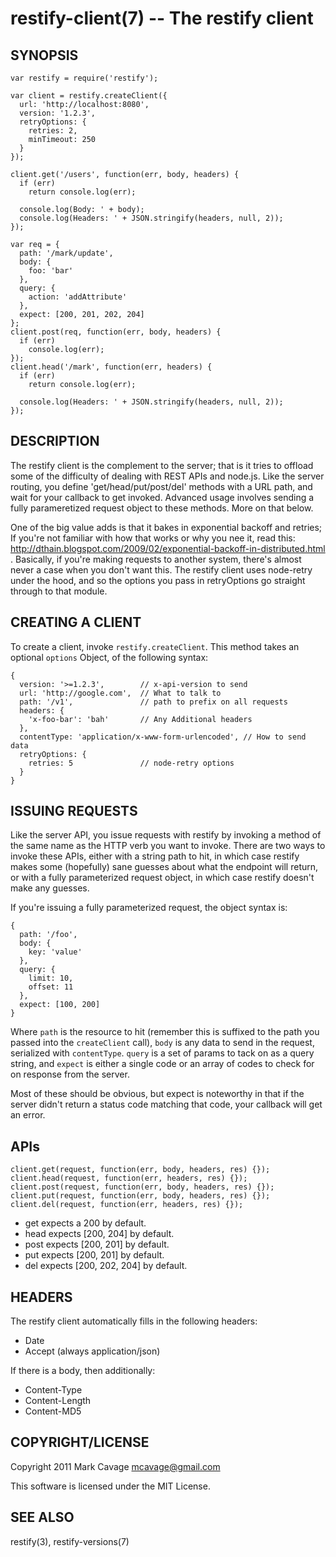 restify-client(7) -- The restify client
=======================================

## SYNOPSIS

    var restify = require('restify');

    var client = restify.createClient({
      url: 'http://localhost:8080',
      version: '1.2.3',
      retryOptions: {
        retries: 2,
        minTimeout: 250
      }
    });

    client.get('/users', function(err, body, headers) {
      if (err)
        return console.log(err);

      console.log(Body: ' + body);
      console.log(Headers: ' + JSON.stringify(headers, null, 2));
    });

    var req = {
      path: '/mark/update',
      body: {
        foo: 'bar'
      },
      query: {
        action: 'addAttribute'
      },
      expect: [200, 201, 202, 204]
    };
    client.post(req, function(err, body, headers) {
      if (err)
        console.log(err);
    });
    client.head('/mark', function(err, headers) {
      if (err)
        return console.log(err);

      console.log(Headers: ' + JSON.stringify(headers, null, 2));
    });


## DESCRIPTION

The restify client is the complement to the server; that is it tries to offload
some of the difficulty of dealing with REST APIs and node.js. Like the server
routing, you define 'get/head/put/post/del' methods with a URL path, and wait
for your callback to get invoked.  Advanced usage involves sending a fully
parameretized request object to these methods.  More on that below.

One of the big value adds is that it bakes in exponential backoff and retries;
If you're not familiar with how that works or why you nee it, read this:
http://dthain.blogspot.com/2009/02/exponential-backoff-in-distributed.html .
Basically, if you're making requests to another system, there's almost never a
case when you don't want this.  The restify client uses node-retry under the
hood, and so the options you pass in retryOptions go straight through to that
module.

## CREATING A CLIENT

To create a client, invoke `restify.createClient`.  This method takes an
optional `options` Object, of the following syntax:

    {
      version: '>=1.2.3',        // x-api-version to send
      url: 'http://google.com',  // What to talk to
      path: '/v1',               // path to prefix on all requests
      headers: {
        'x-foo-bar': 'bah'       // Any Additional headers
      },
      contentType: 'application/x-www-form-urlencoded', // How to send data
      retryOptions: {
        retries: 5               // node-retry options
      }
    }

## ISSUING REQUESTS

Like the server API, you issue requests with restify by invoking a method of the
same name as the HTTP verb you want to invoke.  There are two ways to invoke
these APIs, either with a string path to hit, in which case restify makes some
(hopefully) sane guesses about what the endpoint will return, or with a fully
parameterized request object, in which case restify doesn't make any guesses.

If you're issuing a fully parameterized request, the object syntax is:

    {
      path: '/foo',
      body: {
        key: 'value'
      },
      query: {
        limit: 10,
        offset: 11
      },
      expect: [100, 200]
    }

Where `path` is the resource to hit (remember this is suffixed to the path you
passed into the `createClient` call), `body` is any data to send in the request,
serialized with `contentType`. `query` is a set of params to tack on as a query
string, and `expect` is either a single code or an array of codes to check for
on response from the server.

Most of these should be obvious, but expect is noteworthy in that if the server
didn't return a status code matching that code, your callback will get an error.

## APIs

    client.get(request, function(err, body, headers, res) {});
    client.head(request, function(err, headers, res) {});
    client.post(request, function(err, body, headers, res) {});
    client.put(request, function(err, body, headers, res) {});
    client.del(request, function(err, headers, res) {});

* get expects a 200 by default.
* head expects [200, 204] by default.
* post expects [200, 201] by default.
* put expects [200, 201] by default.
* del expects [200, 202, 204] by default.

## HEADERS

The restify client automatically fills in the following headers:

* Date
* Accept (always application/json)

If there is a body, then additionally:

* Content-Type
* Content-Length
* Content-MD5

## COPYRIGHT/LICENSE

Copyright 2011 Mark Cavage <mcavage@gmail.com>

This software is licensed under the MIT License.

## SEE ALSO

restify(3), restify-versions(7)
